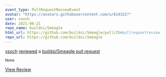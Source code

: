 ```yaml
---
event_type: PullRequestReviewEvent
avatar: "https://avatars.githubusercontent.com/u/814322?"
user: vsoch
date: 2021-06-21
repo_name: buildsi/Smeagle
html_url: https://github.com/buildsi/Smeagle/pull/25#pullrequestreview-688951707
repo_url: https://github.com/buildsi/Smeagle
---
```


<a href='https://github.com/vsoch' target='_blank'>vsoch</a> <a href='https://github.com/buildsi/Smeagle/pull/25#pullrequestreview-688951707' target='_blank'>reviewed</a> a <a href='https://github.com/buildsi/Smeagle/pull/25' target='_blank'>buildsi/Smeagle pull request</a>

<small>None</small>

<a href='https://github.com/buildsi/Smeagle/pull/25#pullrequestreview-688951707' target='_blank'>View Review</a>